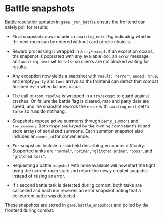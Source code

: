 # Battle snapshots

Battle resolution updates in `game._run_battle` ensure the frontend can safely
poll for results:

- Final snapshots now include an `awaiting_next` flag indicating whether the
  next room can be entered without card or relic choices.
- Reward processing is wrapped in a `try/except`. If an exception occurs, the
  snapshot is populated with any available loot, an `error` message, and
  `awaiting_next` set to `false` so clients are not blocked waiting for results.
- Any exception now yields a snapshot with `result: "error"`, `ended: true`,
  and empty `party` and `foes` arrays so the frontend can detect that combat
  finished even when failures occur.
- The call to `room.resolve` is wrapped in a `try/except` to guard against
  crashes. On failure the battle flag is cleared, map and party data are saved,
  and the snapshot records the `error` with `awaiting_next` set to `false` so
  runs do not hang.
- Snapshots expose active summons through `party_summons` and `foe_summons`.
  Both maps are keyed by the owning combatant's id and store arrays of
  serialized summons. Each summon snapshot also includes an `owner_id` for
  convenience.

- Foe snapshots include a `rank` field describing encounter difficulty.
  Supported ranks are `"normal"`, `"prime"`, `"glitched prime"`, `"boss"`, and
  `"glitched boss"`.

- Requesting a battle `snapshot` with none available will now start the fight
  using the current room state and return the newly created snapshot instead of
  raising an error.

- If a second battle task is detected during combat, both tasks are cancelled
  and each run receives an error snapshot noting that a concurrent battle was
  detected.

These snapshots are stored in `game.battle_snapshots` and polled by the
frontend during combat.

